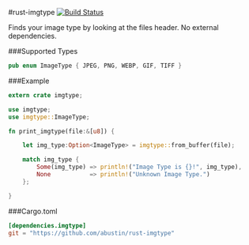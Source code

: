 #rust-imgtype [![Build Status](https://travis-ci.org/abustin/rust-imgtype.svg)](https://travis-ci.org/abustin/rust-imgtype.svg)

Finds your image type by looking at the files header.  No external dependencies.

###Supported Types
```rust
pub enum ImageType { JPEG, PNG, WEBP, GIF, TIFF }
```

###Example
```rust
extern crate imgtype;

use imgtype;
use imgtype::ImageType;

fn print_imgtype(file:&[u8]) {

    let img_type:Option<ImageType> = imgtype::from_buffer(file);

    match img_type {
        Some(img_type) => println!("Image Type is {}!", img_type),
        None           => println!("Unknown Image Type.")
    };

}
```

###Cargo.toml

```toml
[dependencies.imgtype]
git = "https://github.com/abustin/rust-imgtype"
```